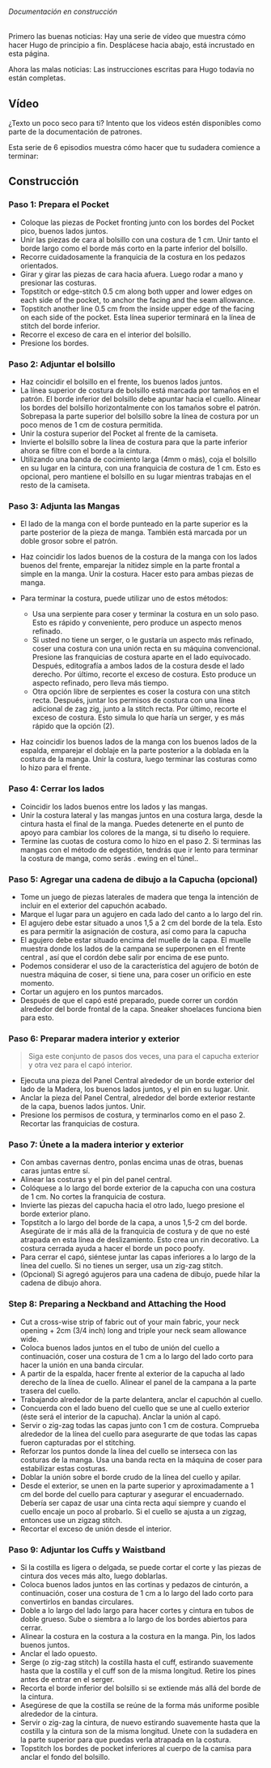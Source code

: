 <Note>

###### Documentación en construcción

Primero las buenas noticias: Hay una serie de vídeo que muestra cómo hacer Hugo de principio a fin.
Desplácese hacia abajo, está incrustado en esta página.

Ahora las malas noticias: Las instrucciones escritas para Hugo todavía no están completas.

</Note>

## Vídeo

¿Texto un poco seco para ti? Intento que los videos estén disponibles como parte de la documentación de patrones.

Esta serie de 6 episodios muestra cómo hacer que tu sudadera comience a terminar:

<YouTube id='PL1gv5yv3DoZOHLjisuD1JcUPTkFy_IGGO' playlist />

## Construcción

### Paso 1: Prepara el Pocket

-   Coloque las piezas de Pocket fronting junto con los bordes del Pocket pico, buenos lados juntos.
-   Unir las piezas de cara al bolsillo con una costura de 1 cm.  Unir tanto el borde largo como el borde más corto en la parte inferior del bolsillo.
-   Recorre cuidadosamente la franquicia de la costura en los pedazos orientados.
-   Girar y girar las piezas de cara hacia afuera.  Luego rodar a mano y presionar las costuras.
-   Topstitch or edge-stitch 0.5 cm along both upper and lower edges on each side of the pocket, to anchor the facing and the seam allowance.
-   Topstitch another line 0.5 cm from the inside upper edge of the facing on each side of the pocket.  Esta línea superior terminará en la línea de stitch del borde inferior.
-   Recorre el exceso de cara en el interior del bolsillo.
-   Presione los bordes.

### Paso 2: Adjuntar el bolsillo

-   Haz coincidir el bolsillo en el frente, los buenos lados juntos.
-   La línea superior de costura de bolsillo está marcada por tamaños en el patrón.  El borde inferior del bolsillo debe apuntar hacia el cuello.  Alinear los bordes del bolsillo horizontalmente con los tamaños sobre el patrón. Sobrepasa la parte superior del bolsillo sobre la línea de costura por un poco menos de 1 cm de costura permitida.
-   Unir la costura superior del Pocket al frente de la camiseta.
-   Invierte el bolsillo sobre la línea de costura para que la parte inferior ahora se filtre con el borde a la cintura.
-   Utilizando una banda de cocimiento larga (4mm o más), coja el bolsillo en su lugar en la cintura, con una franquicia de costura de 1 cm.  Esto es opcional, pero mantiene el bolsillo en su lugar mientras trabajas en el resto de la camiseta.

### Paso 3: Adjunta las Mangas

-   El lado de la manga con el borde punteado en la parte superior es la parte posterior de la pieza de manga.  También está marcada por un doble grosor sobre el patrón.

-   Haz coincidir los lados buenos de la costura de la manga con los lados buenos del frente, emparejar la nitidez simple en la parte frontal a simple en la manga. Unir la costura.  Hacer esto para ambas piezas de manga.

-   Para terminar la costura, puede utilizar uno de estos métodos:

    -   Usa una serpiente para coser y terminar la costura en un solo paso.  Esto es rápido y conveniente, pero produce un aspecto menos refinado.
    -   Si usted no tiene un serger, o le gustaría un aspecto más refinado, coser una costura con una unión recta en su máquina convencional. Presione las franquicias de costura aparte en el lado equivocado.  Después, editografía a ambos lados de la costura desde el lado derecho.  Por último, recorte el exceso de costura.  Esto produce un aspecto refinado, pero lleva más tiempo.
    -   Otra opción libre de serpientes es coser la costura con una stitch recta. Después, juntar los permisos de costura con una línea adicional de zag zig, junto a la stitch recta.  Por último, recorte el exceso de costura.  Esto simula lo que haría un serger, y es más rápido que la opción (2).

-   Haz coincidir los buenos lados de la manga con los buenos lados de la espalda, emparejar el doblaje en la parte posterior a la doblada en la costura de la manga.  Unir la costura, luego terminar las costuras como lo hizo para el frente.

### Paso 4: Cerrar los lados

-   Coincidir los lados buenos entre los lados y las mangas.
-   Unir la costura lateral y las mangas juntos en una costura larga, desde la cintura hasta el final de la manga.  Puedes detenerte en el punto de apoyo para cambiar los colores de la manga, si tu diseño lo requiere.
-   Termine las cuotas de costura como lo hizo en el paso 2.  Si terminas las mangas con el método de edgestión, tendrás que ir lento para terminar la costura de manga, como serás . ewing en el túnel..

### Paso 5: Agregar una cadena de dibujo a la Capucha (opcional)

-   Tome un juego de piezas laterales de madera que tenga la intención de incluir en el exterior del capuchón acabado.
-   Marque el lugar para un agujero en cada lado del canto a lo largo del rin.
-   El agujero debe estar situado a unos 1,5 a 2 cm del borde de la tela.  Esto es para permitir la asignación de costura, así como para la capucha
-   El agujero debe estar situado encima del muelle de la capa.  El muelle muestra donde los lados de la campana se superponen en el frente central , así que el cordón debe salir por encima de ese punto.
-   Podemos considerar el uso de la característica del agujero de botón de nuestra máquina de coser, si tiene una, para coser un orificio en este momento.
-   Cortar un agujero en los puntos marcados.
-   Después de que el capó esté preparado, puede correr un cordón alrededor del borde frontal de la capa.  Sneaker shoelaces funciona bien para esto.

### Paso 6: Preparar madera interior y exterior

> Siga este conjunto de pasos dos veces, una para el capucha exterior y otra vez para el capó interior.

-   Ejecuta una pieza del Panel Central alrededor de un borde exterior del lado de la Madera, los buenos lados juntos, y el pin en su lugar.  Unir.
-   Anclar la pieza del Panel Central, alrededor del borde exterior restante de la capa, buenos lados juntos. Unir.
-   Presione los permisos de costura, y terminarlos como en el paso 2.  Recortar las franquicias de costura.

### Paso 7: Únete a la madera interior y exterior

-   Con ambas cavernas dentro, ponlas encima unas de otras, buenas caras juntas entre sí.
-   Alinear las costuras y el pin del panel central.
-   Colóquese a lo largo del borde exterior de la capucha con una costura de 1 cm.  No cortes la franquicia de costura.
-   Invierte las piezas del capucha hacia el otro lado, luego presione el borde exterior plano.
-   Topstitch a lo largo del borde de la capa, a unos 1,5-2 cm del borde.  Asegúrate de ir más allá de la franquicia de costura y de que no esté atrapada en esta línea de deslizamiento. Esto crea un rin decorativo.  La costura cerrada ayuda a hacer el borde un poco poofy.
-   Para cerrar el capó, siéntese juntar las capas inferiores a lo largo de la línea del cuello.  Si no tienes un serger, usa un zig-zag stitch.
-   (Opcional) Si agregó agujeros para una cadena de dibujo, puede hilar la cadena de dibujo ahora.

### Step 8: Preparing a Neckband and Attaching the Hood

-   Cut a cross-wise strip of fabric out of your main fabric, your neck opening + 2cm (3/4 inch) long and triple your neck seam allowance wide.
-   Coloca buenos lados juntos en el tubo de unión del cuello a continuación, coser una costura de 1 cm a lo largo del lado corto para hacer la unión en una banda circular.
-   A partir de la espalda, hacer frente al exterior de la capucha al lado derecho de la línea de cuello. Alinear el panel de la campana a la parte trasera del cuello.
-   Trabajando alrededor de la parte delantera, anclar el capuchón al cuello.
-   Concuerda con el lado bueno del cuello que se une al cuello exterior (éste será el interior de la capucha). Anclar la unión al capó.
-   Servir o zig-zag todas las capas junto con 1 cm de costura.  Comprueba alrededor de la línea del cuello para asegurarte de que todas las capas fueron capturadas por el stitching.
-   Reforzar los puntos donde la línea del cuello se interseca con las costuras de la manga.  Usa una banda recta en la máquina de coser para estabilizar estas costuras.
-   Doblar la unión sobre el borde crudo de la línea del cuello y apilar.
-   Desde el exterior, se unen en la parte superior y aproximadamente a 1 cm del borde del cuello para capturar y asegurar el encuadernado.  Debería ser capaz de usar una cinta recta aquí siempre y cuando el cuello encaje un poco al probarlo.  Si el cuello se ajusta a un zigzag, entonces use un zigzag stitch.
-   Recortar el exceso de unión desde el interior.

### Paso 9: Adjuntar los Cuffs y Waistband

-   Si la costilla es ligera o delgada, se puede cortar el corte y las piezas de cintura dos veces más alto, luego doblarlas.
-   Coloca buenos lados juntos en las cortinas y pedazos de cinturón, a continuación, coser una costura de 1 cm a lo largo del lado corto para convertirlos en bandas circulares.
-   Doble a lo largo del lado largo para hacer cortes y cintura en tubos de doble grueso. Sube o siembra a lo largo de los bordes abiertos para cerrar.
-   Alinear la costura en la costura a la costura en la manga.  Pin, los lados buenos juntos.
-   Anclar el lado opuesto.
-   Serge (o zig-zag stitch) la costilla hasta el cuff, estirando suavemente hasta que la costilla y el cuff son de la misma longitud.  Retire los pines antes de entrar en el serger.
-   Recorta el borde inferior del bolsillo si se extiende más allá del borde de la cintura.
-   Asegúrese de que la costilla se reúne de la forma más uniforme posible alrededor de la cintura.
-   Servir o zig-zag la cintura, de nuevo estirando suavemente hasta que la costilla y la cintura son de la misma longitud.  Unete con la sudadera en la parte superior para que puedas verla atrapada en la costura.
-   Topstitch los bordes de pocket inferiores al cuerpo de la camisa para anclar el fondo del bolsillo.
